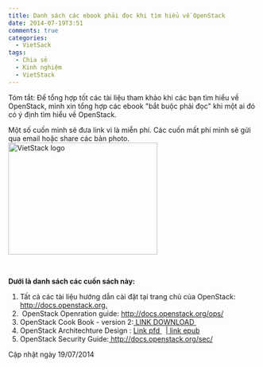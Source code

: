 ```yaml
---
title: Danh sách các ebook phải đọc khi tìm hiểu về OpenStack
date: 2014-07-19T3:51
comments: true
categories: 
  - VietSack
tags: 
  - Chia sẻ
  - Kinh nghiệm
  - VietStack
---
```

Tóm tắt: Để tổng hợp tốt các tài liệu tham khảo khi các bạn tìm hiểu về OpenStack, mình xin tổng hợp các ebook "bắt buộc phải đọc" khi một ai đó có ý định tìm hiểu về OpenStack.

Một số cuốn mình sẽ đưa link vì là miễn phí. Các cuốn mất phí mình sẽ gửi qua email hoặc share các bản photo.
<a href="http://vietstack.files.wordpress.com/2014/07/logo-vietstack-800x600.png"><img class="aligncenter size-medium wp-image-290" src="http://vietstack.files.wordpress.com/2014/07/logo-vietstack-800x600.png?w=300" alt="VietStack logo" width="300" height="225" /></a>

&nbsp;

<strong>Dưới là danh sách các cuốn sách này: </strong><!--more-->
<ol>
	<li>Tất cả các tài liệu hướng dẫn cài đặt tại trang chủ của OpenStack:<a href="//docs.openstack.org" target="_blank"> http://docs.openstack.org.</a></li>
	<li> OpenStack Openration guide: <a href="http://docs.openstack.org/ops/" target="_blank">http://docs.openstack.org/ops/</a></li>
	<li>OpenStack Cook Book - version 2:<a href="https://www.dropbox.com/s/bgokg98koqj3pfs/Cookbook%20OpenStack%20Version%202.pdf" target="_blank"> LINK DOWNLOAD </a></li>
	<li>OpenStack Architechture Design : <a href="https://www.dropbox.com/s/7xudm820l9s4h1o/OpenStackArchitectureDesignGuide.pdf" target="_blank">Link pfd </a>  |<a href="https://www.dropbox.com/s/cg84b1jub6x3bhs/OpenStackArchitectureDesignGuide.epub" target="_blank"> link epub</a></li>
	<li>OpenStack Security Guide:<a href="http://docs.openstack.org/sec/" target="_blank"> http://docs.openstack.org/sec/</a></li>
</ol>
Cập nhật ngày 19/07/2014
